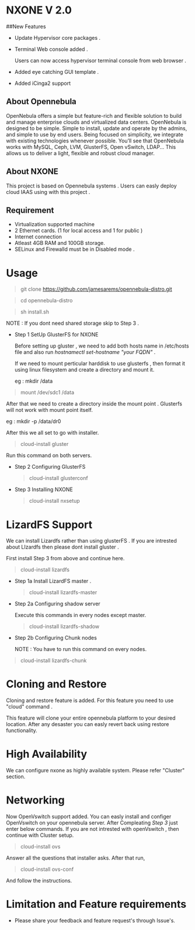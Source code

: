 # NXONE  V 2.0

##New Features

* Update Hypervisor core packages .

* Terminal Web console added .
  
  Users can now access hypervisor terminal console from web browser .

* Added eye catching GUI template .

* Added iCinga2 support

## About Opennebula

OpenNebula offers a simple but feature-rich and flexible solution to build and manage enterprise clouds and virtualized data centers. OpenNebula is designed to be simple. Simple to install, update and operate by the admins, and simple to use by end users. Being focused on simplicity, we integrate with existing technologies whenever possible. You’ll see that OpenNebula works with MySQL, Ceph, LVM, GlusterFS, Open vSwitch, LDAP... This allows us to deliver a light, flexible and robust cloud manager.

## About NXONE

This project is based on Opennebula systems . Users can easly deploy cloud IAAS using with this project . 

## Requirement

* Virtualization supported machine
* 2 Ethernet cards. (1 for local access and 1 for public )
* Internet connection
* Atleast 4GB RAM and 100GB storage.
* SELinux and Firewalld must be in Disabled mode .


# Usage


 > git clone https://github.com/jamesarems/opennebula-distro.git
 
 > cd  opennebula-distro
 
 > sh install.sh
 
 NOTE : If you dont need shared storage skip to Step 3 .


* Step 1  SetUp GlusterFS for NXONE

  Before setting up gluster , we need to add both hosts name in /etc/hosts file and also run *hostnamectl set-hostname "your FQDN"* .
  
  If we need to mount perticular harddisk to use glusterfs , then format it using linux filesystem and create a directory and mount it.
  
  eg : mkdir /data
  
 > mount /dev/sdc1 /data

  After that we need to create a directory inside the mount point . Glusterfs will not work with mount point itself.
  
  eg : mkdir -p /data/dr0
  
  After this we all set to go with installer. 
  
  > cloud-install gluster
  
  Run this command on both servers.
  
* Step 2  Configuring GlusterFS  

  > cloud-install glusterconf
  
* Step 3 Installing NXONE

  > cloud-install nxsetup

# LizardFS Support

We can install Lizardfs rather than using glusterFS . If you are intrested about LIzardfs then please dont install gluster .

First install Step 3 from above and continue here.

 > cloud-install lizardfs

* Step 1a  Install LizardFS master .

  > cloud-install lizardfs-master

* Step 2a  Configuring shadow server

  Execute this commands in every nodes except master.

  > cloud-install lizardfs-shadow

* Step 2b  Configuring Chunk nodes

  NOTE : You have to run this command on every nodes. 

 >  cloud-install lizardfs-chunk

# Cloning and Restore

Cloning and restore feature is added. For this feature you need to use "cloud" command .

This feature will clone your entire opennebula platform to your desired location. After any desaster you can easly revert back using restore functionality. 


# High Availability

We can configure nxone as highly available system. Please refer "Cluster" section.

# Networking

Now OpenVswitch support added. You can easly install and configer OpenVswitch on your opennebula server. After Compleating *Step 3* just enter below commands. If you are not intrested with openVswitch , then continue with Cluster setup.

 > cloud-install ovs
 
 Answer all the questions that installer asks. After that run,
 
 > cloud-install ovs-conf
 
 And follow the instructions.


# Limitation and Feature requirements 

* Please share your feedback and feature request's through Issue's.

